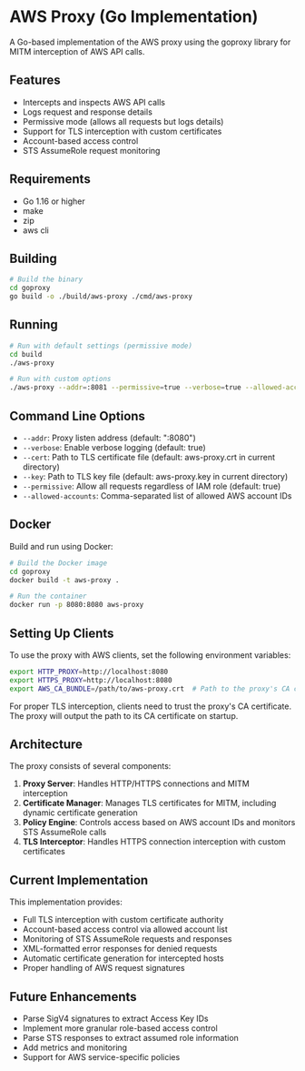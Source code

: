 # AWS Proxy (Go Implementation)

A Go-based implementation of the AWS proxy using the goproxy library for MITM interception of AWS API calls.

## Features

- Intercepts and inspects AWS API calls
- Logs request and response details
- Permissive mode (allows all requests but logs details)
- Support for TLS interception with custom certificates
- Account-based access control
- STS AssumeRole request monitoring

## Requirements

- Go 1.16 or higher
- make
- zip
- aws cli 

## Building

```bash
# Build the binary
cd goproxy
go build -o ./build/aws-proxy ./cmd/aws-proxy
```

## Running

```bash
# Run with default settings (permissive mode)
cd build
./aws-proxy

# Run with custom options
./aws-proxy --addr=:8081 --permissive=true --verbose=true --allowed-accounts=123456789012,987654321098
```

## Command Line Options

- `--addr`: Proxy listen address (default: ":8080")
- `--verbose`: Enable verbose logging (default: true)
- `--cert`: Path to TLS certificate file (default: aws-proxy.crt in current directory)
- `--key`: Path to TLS key file (default: aws-proxy.key in current directory)
- `--permissive`: Allow all requests regardless of IAM role (default: true)
- `--allowed-accounts`: Comma-separated list of allowed AWS account IDs

## Docker

Build and run using Docker:

```bash
# Build the Docker image
cd goproxy
docker build -t aws-proxy .

# Run the container
docker run -p 8080:8080 aws-proxy
```

## Setting Up Clients

To use the proxy with AWS clients, set the following environment variables:

```bash
export HTTP_PROXY=http://localhost:8080
export HTTPS_PROXY=http://localhost:8080
export AWS_CA_BUNDLE=/path/to/aws-proxy.crt  # Path to the proxy's CA certificate
```

For proper TLS interception, clients need to trust the proxy's CA certificate. The proxy will output the path to its CA certificate on startup.

## Architecture

The proxy consists of several components:

1. **Proxy Server**: Handles HTTP/HTTPS connections and MITM interception
2. **Certificate Manager**: Manages TLS certificates for MITM, including dynamic certificate generation
3. **Policy Engine**: Controls access based on AWS account IDs and monitors STS AssumeRole calls
4. **TLS Interceptor**: Handles HTTPS connection interception with custom certificates

## Current Implementation

This implementation provides:

- Full TLS interception with custom certificate authority
- Account-based access control via allowed account list
- Monitoring of STS AssumeRole requests and responses
- XML-formatted error responses for denied requests
- Automatic certificate generation for intercepted hosts
- Proper handling of AWS request signatures

## Future Enhancements

- Parse SigV4 signatures to extract Access Key IDs
- Implement more granular role-based access control
- Parse STS responses to extract assumed role information
- Add metrics and monitoring
- Support for AWS service-specific policies
